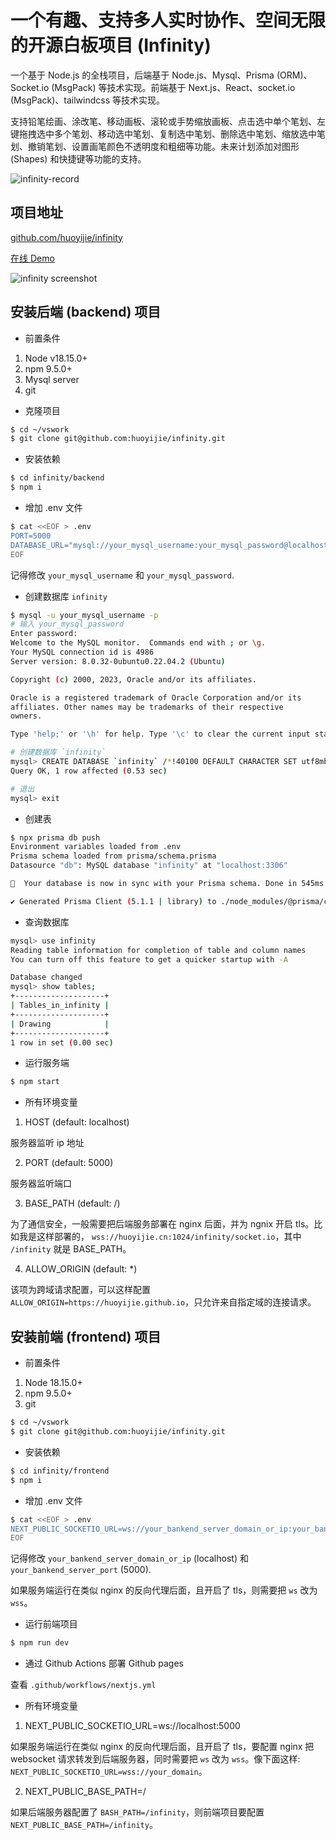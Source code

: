 # 一个有趣、支持多人实时协作、空间无限的开源白板项目 (Infinity)

一个基于 Node.js 的全栈项目，后端基于 Node.js、Mysql、Prisma (ORM)、Socket.io (MsgPack) 等技术实现。前端基于 Next.js、React、socket.io (MsgPack)、tailwindcss 等技术实现。

支持铅笔绘画、涂改笔、移动画板、滚轮或手势缩放画板、点击选中单个笔划、左键拖拽选中多个笔划、移动选中笔划、复制选中笔划、删除选中笔划、缩放选中笔划、撤销笔划、设置画笔颜色不透明度和粗细等功能。未来计划添加对图形 (Shapes) 和快捷键等功能的支持。

![infinity-record](https://cdn.huoyijie.cn/uploads/2023/09/infinity-record.gif)

## 项目地址

[github.com/huoyijie/infinity](https://github.com/huoyijie/infinity)

[在线 Demo](https://huoyijie.github.io/infinity)

![infinity screenshot](https://cdn.huoyijie.cn/uploads/2023/09/infinity.gif)

## 安装后端 (backend) 项目

* 前置条件

1. Node v18.15.0+
2. npm 9.5.0+
3. Mysql server
4. git

* 克隆项目

```bash
$ cd ~/vswork
$ git clone git@github.com:huoyijie/infinity.git
```

* 安装依赖

```bash
$ cd infinity/backend
$ npm i
```

* 增加 .env 文件

```bash
$ cat <<EOF > .env
PORT=5000
DATABASE_URL="mysql://your_mysql_username:your_mysql_password@localhost:3306/infinity"
EOF
```

记得修改 `your_mysql_username` 和 `your_mysql_password`.

* 创建数据库 `infinity`

```bash
$ mysql -u your_mysql_username -p
# 输入 your_mysql_password
Enter password: 
Welcome to the MySQL monitor.  Commands end with ; or \g.
Your MySQL connection id is 4986
Server version: 8.0.32-0ubuntu0.22.04.2 (Ubuntu)

Copyright (c) 2000, 2023, Oracle and/or its affiliates.

Oracle is a registered trademark of Oracle Corporation and/or its
affiliates. Other names may be trademarks of their respective
owners.

Type 'help;' or '\h' for help. Type '\c' to clear the current input statement.

# 创建数据库 `infinity`
mysql> CREATE DATABASE `infinity` /*!40100 DEFAULT CHARACTER SET utf8mb4 COLLATE utf8mb4_general_ci */ /*!80016 DEFAULT ENCRYPTION='N' */;
Query OK, 1 row affected (0.53 sec)

# 退出
mysql> exit
```

* 创建表

```bash
$ npx prisma db push
Environment variables loaded from .env
Prisma schema loaded from prisma/schema.prisma
Datasource "db": MySQL database "infinity" at "localhost:3306"

🚀  Your database is now in sync with your Prisma schema. Done in 545ms

✔ Generated Prisma Client (5.1.1 | library) to ./node_modules/@prisma/client in 72ms
```

* 查询数据库

```bash
mysql> use infinity
Reading table information for completion of table and column names
You can turn off this feature to get a quicker startup with -A

Database changed
mysql> show tables;
+--------------------+
| Tables_in_infinity |
+--------------------+
| Drawing            |
+--------------------+
1 row in set (0.00 sec)
```

* 运行服务端

```bash
$ npm start
```

* 所有环境变量

1. HOST (default: localhost)

服务器监听 ip 地址

2. PORT (default: 5000)

服务器监听端口

3. BASE_PATH (default: /)

为了通信安全，一般需要把后端服务部署在 nginx 后面，并为 ngnix 开启 tls。比如我是这样部署的，
`wss://huoyijie.cn:1024/infinity/socket.io`，其中 `/infinity` 就是 BASE_PATH。

4. ALLOW_ORIGIN (default: *)

该项为跨域请求配置，可以这样配置 `ALLOW_ORIGIN=https://huoyijie.github.io`，只允许来自指定域的连接请求。

## 安装前端 (frontend) 项目

* 前置条件

1. Node 18.15.0+
2. npm 9.5.0+
3. git

```bash
$ cd ~/vswork
$ git clone git@github.com:huoyijie/infinity.git
```

* 安装依赖

```bash
$ cd infinity/frontend
$ npm i
```

* 增加 .env 文件

```bash
$ cat <<EOF > .env
NEXT_PUBLIC_SOCKETIO_URL=ws://your_bankend_server_domain_or_ip:your_bankend_server_port
EOF
```

记得修改 `your_bankend_server_domain_or_ip` (localhost) 和 `your_bankend_server_port` (5000).

如果服务端运行在类似 nginx 的反向代理后面，且开启了 tls，则需要把 `ws` 改为 `wss`。

* 运行前端项目

```bash
$ npm run dev
```

* 通过 Github Actions 部署 Github pages

查看 `.github/workflows/nextjs.yml`

* 所有环境变量

1. NEXT_PUBLIC_SOCKETIO_URL=ws://localhost:5000

如果服务端运行在类似 nginx 的反向代理后面，且开启了 tls，要配置 nginx 把 websocket 请求转发到后端服务器，同时需要把 `ws` 改为 `wss`。像下面这样:
`NEXT_PUBLIC_SOCKETIO_URL=wss://your_domain`。

2. NEXT_PUBLIC_BASE_PATH=/

如果后端服务器配置了 `BASH_PATH=/infinity`，则前端项目要配置 `NEXT_PUBLIC_BASE_PATH=/infinity`。
